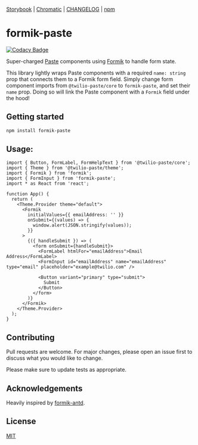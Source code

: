 [Storybook](https://vnguyen94.github.io/formik-paste) | [Chromatic](https://www.chromatic.com/builds?appId=5f34d4bd7c13f1002276b19d) | [CHANGELOG](https://github.com/vnguyen94/formik-paste/releases) | [npm](https://www.npmjs.com/package/formik-paste)

# formik-paste

[![Codacy Badge](https://api.codacy.com/project/badge/Grade/f9176f69724e4126bfc1c661883a4570)](https://app.codacy.com/manual/vnguyen/formik-paste?utm_source=github.com&utm_medium=referral&utm_content=vnguyen94/formik-paste&utm_campaign=Badge_Grade_Dashboard)

Super-charged [Paste](https://paste.twilio.design) components using [Formik](https://github.com/jaredpalmer/Formik) to handle form state.

This library lightly wraps Paste components with a required `name: string` prop that connects them to a Formik form field. Simply change form component imports from `@twilio-paste/core` to `formik-paste`, and set their `name` prop. Doing so will link the Paste component with a `Formik` field under the hood!

## Getting started

```bash
npm install formik-paste
```

## Usage:

```tsx
import { Button, FormLabel, FormHelpText } from '@twilio-paste/core';
import { Theme } from '@twilio-paste/theme';
import { Formik } from 'formik';
import { FormInput } from 'formik-paste';
import * as React from 'react';

function App() {
  return (
    <Theme.Provider theme="default">
      <Formik
        initialValues={{ emailAddress: '' }}
        onSubmit={(values) => {
          window.alert(JSON.stringify(values));
        }}
      >
        {({ handleSubmit }) => (
          <form onSubmit={handleSubmit}>
            <FormLabel htmlFor="emailAddress">Email Address</FormLabel>
            <FormInput id="emailAddress" name="emailAddress" type="email" placeholder="example@twilio.com" />

            <Button variant="primary" type="submit">
              Submit
            </Button>
          </form>
        )}
      </Formik>
    </Theme.Provider>
  );
}
```

## Contributing

Pull requests are welcome. For major changes, please open an issue first to discuss what you would like to change.

Please make sure to update tests as appropriate.

## Acknowledgements

Heavily inspired by [formik-antd](https://github.com/jannikbuschke/formik-antd/).

## License

[MIT](https://choosealicense.com/licenses/mit/)
